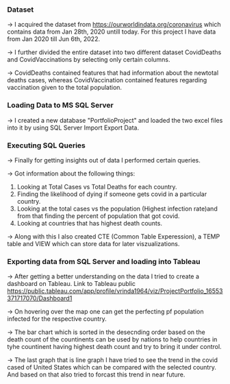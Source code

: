 ### Dataset
-> I acquired the dataset from https://ourworldindata.org/coronavirus which contains data from Jan 28th, 2020 untill today. For this project I have data from Jan 2020 till Jun 6th, 2022. 

-> I further divided the entire dataset into two different dataset CovidDeaths and CovidVaccinations by selecting only certain columns.

-> CovidDeaths contained features that had information about the newtotal deaths cases, whereas CovidVaccination contained features regarding vaccination given to the total population.

### Loading Data to MS SQL Server
-> I created a new database "PortfolioProject" and loaded the two excel files into it by using SQL Server Import Export Data.

### Executing SQL Queries
-> Finally for getting insights out of data I performed certain queries.

-> Got information about the following things:

1. Looking at Total Cases vs Total Deaths for each country.
2. Finding the likelihood of dying if someone gets covid in a particular country.
3. Looking at the total cases vs the population (Highest infection rate)and from that finding the percent of population that got covid.
4. Looking at countries that has highest death counts.

-> Along with this I also created CTE (Common Table Experession), a TEMP table and VIEW which can store data for later viszualizations. 

### Exporting data from SQL Server and loading into Tableau

-> After getting a better understanding on the data I tried to create a dashboard on Tableau. Link to Tableau public https://public.tableau.com/app/profile/vrinda1964/viz/ProjectPortfolio_16553371717070/Dashboard1

-> On hovering over the map one can get the perfecting pf population infected for the respective country.

-> The bar chart which is sorted in the desecnding order based on the death count of the countinents can be used by nations to help countries in tyhe countinent having highest death count and try to bring it under control.

-> The last graph that is line graph I have tried to see the trend in the covid cased of United States which can be compared with the selected country. And based on that also tried to forcast this trend in near future.


